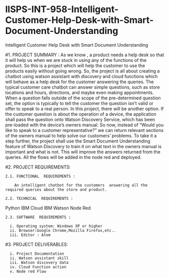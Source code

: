 # llSPS-INT-958-Intelligent-Customer-Help-Desk-with-Smart-Document-Understanding
Intelligent Customer Help Desk with Smart Document Understanding
 
#1. PROJECT SUMMARY :
As we know ,  a product needs a help desk so that it will help us when we are stuck in using any of the functions of the product. So this is  a project which will help the customer to use the products easily without going wrong. So, the project is all about creating a chatbot using watson assistant with discovery and cloud functions which will behave as a help desk for the customer answering the queries. The typical customer care chatbot can answer simple questions, such as store locations and hours, directions, and maybe even making appointments. When a question falls outside of the scope of the pre-determined question set, the option is typically to tell the customer the question isn’t valid or offer to speak to a real person.
In this project, there will be another option. If the customer question is about the operation of a device, the application shall pass the question onto Watson Discovery Service, which has been pre-loaded with the device’s owners manual. So now, instead of “Would you like to speak to a customer representative?” we can return relevant sections of the owners manual to help solve our customers’ problems.
To take it a step further, the project shall use the Smart Document Understanding feature of Watson Discovery to train it on what text in the owners manual is important and what is not. This will improve the answers returned from the queries. All the flows will be added in the node red and deployed.

#2. PROJECT  REQUIREMENTS:

	2.1. FUNCTIONAL  REQUIREMENTS :
		
		An intelligent chatbot for the customers  answering all the required queries about the store and product.

	2.2. TECHNICAL  REQUIREMENTS :
	
Python
IBM Cloud
IBM Watson
Node Red

	2.3. SOFTWARE  REQUIREMENTS :
		
      i. Operating system: Windows XP or higher
      ii. Browser:Google Chrome,Mozilla Firefox,etc..
      iii. Editor : Atom

#3. PROJECT DELIVERABLES:
	
      i. Project Documentation
      ii. Watson assistant skill
      iii. Watson discovery data
      iv. Cloud Function action
      v. Node red Flow 

